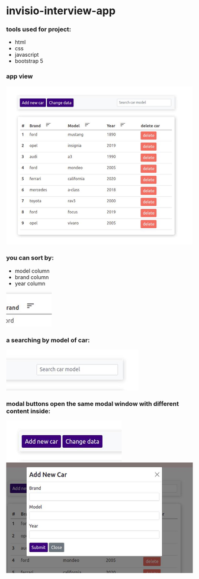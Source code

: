 # invisio-interview-app

### tools used for project:
- html
- css
- javascript
- bootstrap 5


### app view

![app](./files/view.jpg)


### you can sort by:
- model column
- brand column
- year column

![sort](./files/sort-icon.jpg)

### a searching by model of car:

![sort](./files/search.jpg)

### modal buttons open the same modal window with different content inside:

![sort](./files/buttons.jpg)
![sort](./files/modal.jpg)
